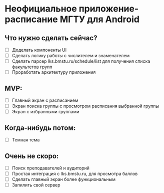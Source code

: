 # Неофициальное приложение-расписание МГТУ для Android

## Что нужно сделать сейчас?

- [ ] Доделать компоненты UI
- [ ] Сделать логику работы с числителем и знаменателем
- [ ] Сделать парсер lks.bmstu.ru/schedule/list для получения списка факультетов групп
- [ ] Проработать архитектуру приложения

## MVP:

- [ ] Главный экран с расписанием
- [ ] Экран поиска группы с просмотром расписания выбранной группы
- [ ] Экран с избранными группами

## Когда-нибудь потом:

- [ ] Темная тема

## Очень не скоро:

- [ ] Поиск преподавателей и аудиторий
- [ ] Простая интеграция с lks.bmstu.ru, для просмотра баллов
- [ ] Сделать главный экран более функциональным
- [ ] Запилить свой сервер